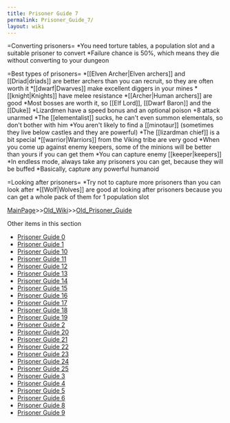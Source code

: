 ```yaml
---
title: Prisoner Guide 7
permalink: Prisoner_Guide_7/
layout: wiki
---
```

=Converting prisoners=
*You need torture tables, a population slot and a suitable prisoner to convert
*Failure chance is 50%, which means they die without converting to your dungeon

=Best types of prisoners=
*[[Elven Archer|Elven archers]] and [[Driad|driads]] are better archers than you can recruit, so they are often worth it
*[[dwarf|Dwarves]] make excellent diggers in your mines
*[[knight|Knights]] have melee resistance
*[[Archer|Human archers]] are good
*Most bosses are worth it, so [[Elf Lord]], [[Dwarf Baron]] and the [[Duke]]
*Lizardmen have a speed bonus and an optional poison +8 attack unarmed
*The [[elementalist]] sucks, he can't even summon elementals, so don't bother with him
*You aren't likely to find a [[minotaur]] (sometimes they live below castles and they are powerful)
*The [[lizardman chief]] is a bit special
*[[warrior|Warriors]] from the Viking tribe are very good
*When you come up against enemy keepers, some of the minions will be better than yours if you can get them
*You can capture enemy [[keeper|keepers]]
*In endless mode, always take any prisoners you can get, because they will be buffed
*Basically, capture any powerful humanoid

=Looking after prisoners=
*Try not to capture more prisoners than you can look after
*[[Wolf|Wolves]] are good at looking after prisoners because you can get a whole pack of them for 1 population slot

[MainPage](/keeperrl_wiki/ "wikilink")>>[Old_Wiki](/keeperrl_wiki/Old_Wiki "wikilink")>>[Old_Prisoner_Guide](/keeperrl_wiki/Old_Prisoner_Guide "wikilink")

Other items in this section
-    [Prisoner Guide 0](/keeperrl_wiki/Prisoner_Guide_0 "wikilink")
-    [Prisoner Guide 1](/keeperrl_wiki/Prisoner_Guide_1 "wikilink")
-    [Prisoner Guide 10](/keeperrl_wiki/Prisoner_Guide_10 "wikilink")
-    [Prisoner Guide 11](/keeperrl_wiki/Prisoner_Guide_11 "wikilink")
-    [Prisoner Guide 12](/keeperrl_wiki/Prisoner_Guide_12 "wikilink")
-    [Prisoner Guide 13](/keeperrl_wiki/Prisoner_Guide_13 "wikilink")
-    [Prisoner Guide 14](/keeperrl_wiki/Prisoner_Guide_14 "wikilink")
-    [Prisoner Guide 15](/keeperrl_wiki/Prisoner_Guide_15 "wikilink")
-    [Prisoner Guide 16](/keeperrl_wiki/Prisoner_Guide_16 "wikilink")
-    [Prisoner Guide 17](/keeperrl_wiki/Prisoner_Guide_17 "wikilink")
-    [Prisoner Guide 18](/keeperrl_wiki/Prisoner_Guide_18 "wikilink")
-    [Prisoner Guide 19](/keeperrl_wiki/Prisoner_Guide_19 "wikilink")
-    [Prisoner Guide 2](/keeperrl_wiki/Prisoner_Guide_2 "wikilink")
-    [Prisoner Guide 20](/keeperrl_wiki/Prisoner_Guide_20 "wikilink")
-    [Prisoner Guide 21](/keeperrl_wiki/Prisoner_Guide_21 "wikilink")
-    [Prisoner Guide 22](/keeperrl_wiki/Prisoner_Guide_22 "wikilink")
-    [Prisoner Guide 23](/keeperrl_wiki/Prisoner_Guide_23 "wikilink")
-    [Prisoner Guide 24](/keeperrl_wiki/Prisoner_Guide_24 "wikilink")
-    [Prisoner Guide 25](/keeperrl_wiki/Prisoner_Guide_25 "wikilink")
-    [Prisoner Guide 3](/keeperrl_wiki/Prisoner_Guide_3 "wikilink")
-    [Prisoner Guide 4](/keeperrl_wiki/Prisoner_Guide_4 "wikilink")
-    [Prisoner Guide 5](/keeperrl_wiki/Prisoner_Guide_5 "wikilink")
-    [Prisoner Guide 6](/keeperrl_wiki/Prisoner_Guide_6 "wikilink")
-    [Prisoner Guide 8](/keeperrl_wiki/Prisoner_Guide_8 "wikilink")
-    [Prisoner Guide 9](/keeperrl_wiki/Prisoner_Guide_9 "wikilink")
